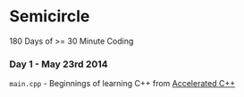 Semicircle
==========

180 Days of >= 30 Minute Coding

### Day 1 - May 23rd 2014
`main.cpp` - Beginnings of learning C++ from [Accelerated C++](http://www.amazon.co.uk/Accelerated-Practical-Programming-Example-Depth/dp/020170353X)
